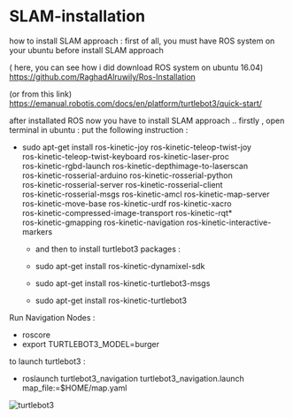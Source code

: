 # SLAM-installation
how to install SLAM approach :
first of all, you must have ROS system on your ubuntu before install SLAM approach 


( here, you can see how i did download ROS system on ubuntu 16.04)
https://github.com/RaghadAlruwily/Ros-Installation

(or from this link)
https://emanual.robotis.com/docs/en/platform/turtlebot3/quick-start/

after installated ROS now you have to install SLAM approach .. firstly , open terminal in ubuntu :
put the following instruction :
- sudo apt-get install ros-kinetic-joy ros-kinetic-teleop-twist-joy \
  ros-kinetic-teleop-twist-keyboard ros-kinetic-laser-proc \
  ros-kinetic-rgbd-launch ros-kinetic-depthimage-to-laserscan \
  ros-kinetic-rosserial-arduino ros-kinetic-rosserial-python \
  ros-kinetic-rosserial-server ros-kinetic-rosserial-client \
  ros-kinetic-rosserial-msgs ros-kinetic-amcl ros-kinetic-map-server \
  ros-kinetic-move-base ros-kinetic-urdf ros-kinetic-xacro \
  ros-kinetic-compressed-image-transport ros-kinetic-rqt* \
  ros-kinetic-gmapping ros-kinetic-navigation ros-kinetic-interactive-markers
  
  - and then to install turtlebot3 packages :
  
  - sudo apt-get install ros-kinetic-dynamixel-sdk
  - sudo apt-get install ros-kinetic-turtlebot3-msgs
  - sudo apt-get install ros-kinetic-turtlebot3
  
Run Navigation Nodes :

  - roscore
  - export TURTLEBOT3_MODEL=burger
  
  to launch turtlebot3 :
  - roslaunch turtlebot3_navigation turtlebot3_navigation.launch map_file:=$HOME/map.yaml



 ![turtlebot3](https://user-images.githubusercontent.com/100563503/183825964-be171be3-0e91-4017-b2a2-9f6cfb60f86c.png)

